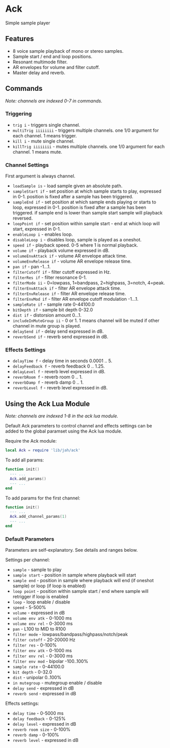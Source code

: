 ---
---

# Ack

Simple sample player

## Features

- 8 voice sample playback of mono or stereo samples.
- Sample start / end and loop positions.
- Resonant multimode filter.
- AR envelopes for volume and filter cutoff.
- Master delay and reverb.

## Commands

_Note: channels are indexed 0-7 in commands._

### Triggering

- `trig i` - triggers single channel.
- `multiTrig iiiiiiii` - triggers multiple channels. one 1/0 argument for each channel. 1 means trigger.
- `kill i` - mute single channel.
- `killTrig iiiiiiii` - mutes multiple channels. one 1/0 argument for each channel. 1 means mute.

### Channel Settings

First argument is always channel.

- `loadSample is` - load sample given an absolute path.
- `sampleStart if` - set position at which sample starts to play, expressed in 0-1. position is fixed after a sample has been triggered.
- `sampleEnd if` - set position at which sample ends playing or starts to loop, expressed in 0-1. position is fixed after a sample has been triggered. if sample end is lower than sample start sample will playback reversed.
- `loopPoint if` - set position within sample start - end at which loop will start, expressed in 0-1.
- `enableLoop i` - enables loop.
- `disableLoop i` - disables loop, sample is played as a oneshot.
- `speed if` - playback speed. 0-5 where 1 is normal playback.
- `volume if` - playback volume expressed in dB.
- `volumeEnvAttack if` - volume AR envelope attack time.
- `volumeEnvRelease if` - volume AR envelope release time.
- `pan if` - pan -1...1.
- `filterCutoff if` - filter cutoff expressed in Hz.
- `filterRes if` - filter resonance 0-1.
- `filterMode ii` - 0=lowpass, 1=bandpass, 2=highpass, 3=notch, 4=peak.
- `filterEnvAttack if` - filter AR envelope attack time.
- `filterEnvRelease if` - filter AR envelope release time.
- `filterEnvMod if` - filter AR envelope cutoff modulation -1...1.
- `sampleRate if` - sample rate 0-44100.0
- `bitDepth if` - sample bit depth 0-32.0
- `dist if` - distorsion amount 0...1.
- `includeInMuteGroup ii` - 0 or 1. 1 means channel will be muted if other channel in mute group is played.
- `delaySend if` - delay send expressed in dB.
- `reverbSend if` - reverb send expressed in dB.

### Effects Settings

- `delayTime f` - delay time in seconds 0.0001 .. 5.
- `delayFeedback f` - reverb feedback 0 .. 1.25.
- `delayLevel f` - reverb level expressed in dB.
- `reverbRoom f` - reverb room 0 .. 1.
- `reverbDamp f` - reverb damp 0 .. 1.
- `reverbLevel f` - reverb level expressed in dB.

## Using the Ack Lua Module

_Note: channels are indexed 1-8 in the ack lua module._

Default Ack parameters to control channel and effects settings can be added to the global paramset using the Ack lua module.

Require the Ack module:

``` lua
local Ack = require 'lib/jah/ack'
```

To add all params:

``` lua
function init()
  --- ...
  Ack.add_params()
  --- ...
end
```

To add params for the first channel:

``` lua
function init()
  --- ...
  Ack.add_channel_params(1)
  --- ...
end
```

### Default Parameters

Parameters are self-explanatory. See details and ranges below.

Settings per channel:

- `sample` - sample to play
- `sample start` - position in sample where playback will start
- `sample end` - position in sample where playback will end (if oneshot sample) or loop (if loop is enabled)
- `loop point` - position within sample start / end where sample will retrigger if loop is enabled
- `loop` - loop enable / disable
- `speed` - 5-500%
- `volume` - expressed in dB
- `volume env atk` - 0-1000 ms
- `volume env rel` - 0-3000 ms
- `pan` - L100 to MID to R100
- `filter mode` - lowpass/bandpass/highpass/notch/peak
- `filter cutoff` - 20-20000 Hz
- `filter res` - 0-100%
- `filter env atk` - 0-1000 ms
- `filter env rel` - 0-3000 ms
- `filter env mod` - bipolar -100..100%
- `sample rate` - 0-44100.0
- `bit depth` - 0-32.0
- `dist` - unipolar 0..100%
- `in mutegroup` - mutegroup enable / disable
- `delay send` - expressed in dB
- `reverb send` - expressed in dB

Effects settings:

- `delay time` - 0-5000 ms
- `delay feedback` - 0-125%
- `delay level` - expressed in dB
- `reverb room size` - 0-100%
- `reverb damp` - 0-100%
- `reverb level` - expressed in dB

